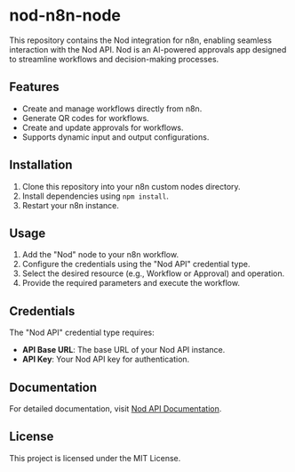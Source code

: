 # nod-n8n-node

This repository contains the Nod integration for n8n, enabling seamless interaction with the Nod API. Nod is an AI-powered approvals app designed to streamline workflows and decision-making processes.

## Features

- Create and manage workflows directly from n8n.
- Generate QR codes for workflows.
- Create and update approvals for workflows.
- Supports dynamic input and output configurations.

## Installation

1. Clone this repository into your n8n custom nodes directory.
2. Install dependencies using `npm install`.
3. Restart your n8n instance.

## Usage

1. Add the "Nod" node to your n8n workflow.
2. Configure the credentials using the "Nod API" credential type.
3. Select the desired resource (e.g., Workflow or Approval) and operation.
4. Provide the required parameters and execute the workflow.

## Credentials

The "Nod API" credential type requires:

- **API Base URL**: The base URL of your Nod API instance.
- **API Key**: Your Nod API key for authentication.

## Documentation

For detailed documentation, visit [Nod API Documentation](https://nod.dev/docs/n8n-credentials).

## License

This project is licensed under the MIT License.
